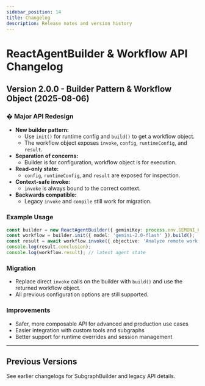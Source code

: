 ```yaml
---
sidebar_position: 14
title: Changelog
description: Release notes and version history
---
```


# ReactAgentBuilder & Workflow API Changelog

## Version 2.0.0 - Builder Pattern & Workflow Object (2025-08-06)

### � Major API Redesign

- **New builder pattern:**
  - Use `init()` for runtime config and `build()` to get a workflow object.
  - The workflow object exposes `invoke`, `config`, `runtimeConfig`, and `result`.
- **Separation of concerns:**
  - Builder is for configuration, workflow object is for execution.
- **Read-only state:**
  - `config`, `runtimeConfig`, and `result` are exposed for inspection.
- **Context-safe invoke:**
  - `invoke` is always bound to the correct context.
- **Backwards compatible:**
  - Legacy `invoke` and `compile` still work for migration.

### Example Usage

```typescript
const builder = new ReactAgentBuilder({ geminiKey: process.env.GEMINI_KEY });
const workflow = builder.init({ model: 'gemini-2.0-flash' }).build();
const result = await workflow.invoke({ objective: 'Analyze remote work benefits and challenges' });
console.log(result.conclusion);
console.log(workflow.result); // latest agent state
```

### Migration
- Replace direct `invoke` calls on the builder with `build()` and use the returned workflow object.
- All previous configuration options are still supported.

### Improvements
- Safer, more composable API for advanced and production use cases
- Easier integration with custom tools and subgraphs
- Better support for runtime overrides and session management

---

## Previous Versions

See earlier changelogs for SubgraphBuilder and legacy API details.
